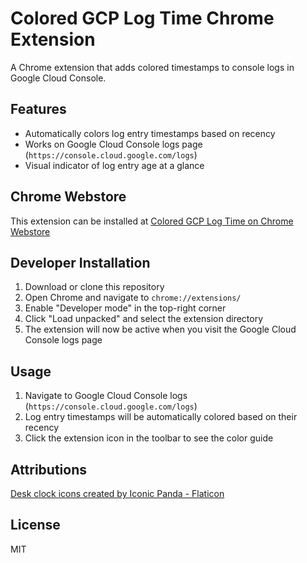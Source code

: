 # Colored GCP Log Time Chrome Extension

A Chrome extension that adds colored timestamps to console logs in Google Cloud Console.

## Features

- Automatically colors log entry timestamps based on recency
- Works on Google Cloud Console logs page (`https://console.cloud.google.com/logs`)
- Visual indicator of log entry age at a glance

## Chrome Webstore

This extension can be installed at [Colored GCP Log Time on Chrome Webstore](https://chrome.google.com/webstore/detail/colored-log-time/)

## Developer Installation

1. Download or clone this repository
2. Open Chrome and navigate to `chrome://extensions/`
3. Enable "Developer mode" in the top-right corner
4. Click "Load unpacked" and select the extension directory
5. The extension will now be active when you visit the Google Cloud Console logs page

## Usage

1. Navigate to Google Cloud Console logs (`https://console.cloud.google.com/logs`)
2. Log entry timestamps will be automatically colored based on their recency
3. Click the extension icon in the toolbar to see the color guide

## Attributions

[Desk clock icons created by Iconic Panda - Flaticon](https://www.flaticon.com/free-icons/desk-clock)

## License

MIT
